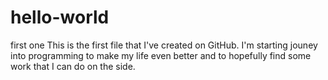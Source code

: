 # hello-world
first one
This is the first file that I've created on GitHub. 
I'm starting jouney into programming to make my life even better and to hopefully find some work that I can do on the side.
